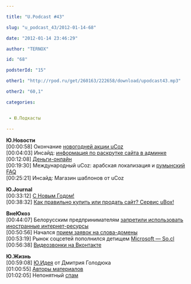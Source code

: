```yaml
---

title: "U.Podcast #43"

slug: "u_podcast_43/2012-01-14-68"

date: "2012-01-14 23:46:29"

author: "TERNOX"

id: "68"

podsterId: "15"

other1: "http://rpod.ru/get/260163/222658/download/upodcast43.mp3"

other2: "60,1"

categories:


 - Ю.Подкасты

---
```

**Ю.Новости**  
\[00:00:58\] Окончание [новогодней акции uCoz](http://xmas.ucoz.net/)  
\[00:04:03\] Инсайд: [информация по раскрутке сайта в админке](http://salikov.net/sc/20120114-e8k-156kb.jpg)  
\[00:12:08\] [Деньги-онлайн](http://forum.ucoz.ru/forum/30-38033-1)  
\[00:19:30\] Международный uCoz: арабская локализация и [румынский FAQ](http://faq.ucoz.ro/)  
\[00:25:21\] Инсайд: Магазин шаблонов от uCoz  
  
**Ю.Journal**  
\[00:33:12\] [С Новым Годом!](http://blog.ucoz.ru/blog/happy_new_year/2011-12-31-206)  
\[00:38:32\] [Как правильно купить или продать сайт? Сервис uBox!](http://blog.ucoz.ru/blog/kak_pravilno_kupit_ili_prodat_sajt_servis_ubox/2012-01-04-207)  
  
**ВнеЮкоз**  
\[00:44:07\] Белорусским предпринимателям [запретили использовать иностранные интернет-ресурсы](http://lenta.ru/news/2012/01/06/stop/)  
\[00:50:56\] Начался [прием заявок на слова-домены](http://lenta.ru/news/2012/01/12/newdomain/)  
\[00:53:19\] Рынок соцсетей пополнился детищем [Microsoft — So.cl](http://fomero.ru/news/rynok_socsetej_popolnilsja_detishhem_microsoft_so_cl/2012-01-08-8)  
\[00:56:38\] [Видеозвонки на Вконтакте](http://clip2net.com/s/1uaKq)  
  
**Ю.Жизнь**  
\[00:59:08\] [Ю.Идея](http://upodcast.ru/news/u_ideja/1-0-6) от Дмитрия Голодюка  
\[01:00:55\] [Авторы материалов](http://salikov.net/sc/20120115-20h-109kb.jpg)  
\[01:02:05\] Непонятный [спам](http://giryaev.com/tempfiles/12345.png)